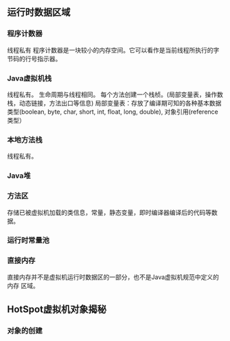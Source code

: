 ## 运行时数据区域

### 程序计数器

  线程私有
  程序计数器是一块较小的内存空间。它可以看作是当前线程所执行的字节码的行号指示器。

### Java虚拟机栈

  线程私有。
  生命周期与线程相同。
  每个方法创建一个栈桢。(局部变量表，操作数栈，动态链接，方法出口等信息)
  局部变量表：存放了编译期可知的各种基本数据类型(boolean, byte, char, short, int, float, long, double),
  对象引用(reference 类型）

### 本地方法栈

  线程私有。
  
### Java堆

### 方法区
  存储已被虚拟机加载的类信息，常量，静态变量，即时编译器编译后的代码等数据。
  
### 运行时常量池


### 直接内存

  直接内存并不是虚拟机运行时数据区的一部分，也不是Java虚拟机规范中定义的内存
区域。

## HotSpot虚拟机对象揭秘

### 对象的创建




